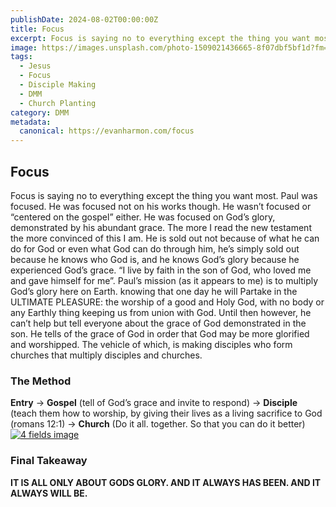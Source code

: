 ```yaml
---
publishDate: 2024-08-02T00:00:00Z
title: Focus
excerpt: Focus is saying no to everything except the thing you want most.
image: https://images.unsplash.com/photo-1509021436665-8f07dbf5bf1d?fm=jpg&q=60&w=3000&ixlib=rb-4.0.3&ixid=M3wxMjA3fDB8MHxzZWFyY2h8M3x8aG9seSUyMGJpYmxlfGVufDB8fDB8fHww
tags:
  - Jesus
  - Focus
  - Disciple Making
  - DMM
  - Church Planting
category: DMM
metadata:
  canonical: https://evanharmon.com/focus
---
```



## Focus

Focus is saying no to everything except the thing you want most. Paul was focused. He was focused not on his works though. He wasn’t focused or “centered on the gospel” either. He was focused on God’s glory, demonstrated by his abundant grace. The more I read the new testament the more convinced of this I am. He is sold out not because of what he can do for God or even what God can do through him, he’s simply sold out because he knows who God is, and he knows God’s glory because he experienced God’s grace. “I live by faith in the son of God, who loved me and gave himself for me”. Paul’s mission (as it appears to me) is to multiply God’s glory here on Earth. knowing that one day he will Partake in the ULTIMATE PLEASURE: the worship of a good and Holy God, with no body or any Earthly thing keeping us from union with God. Until then however, he can’t help but tell everyone about the grace of God demonstrated in the son. He tells of the grace of God in order that God may be more glorified and worshipped. The vehicle of which, is making disciples who form churches that multiply disciples and churches.

### The Method

**Entry** → **Gospel** (tell of God’s grace and invite to respond) → **Disciple** (teach them how to worship, by giving their lives as a living sacrifice to God (romans 12:1) → **Church** (Do it all. together. So that you can do it better)
[![4 fields image](https://e3partners.org/wp-content/uploads/2023/07/FourFields-Graphic-2023-CLR-14.png)](https://e3partners.org/wp-content/uploads/2023/07/FourFields-Graphic-2023-CLR-14.png)

### Final Takeaway

**IT IS ALL ONLY ABOUT GODS GLORY. AND IT ALWAYS HAS BEEN. AND IT ALWAYS WILL BE.**